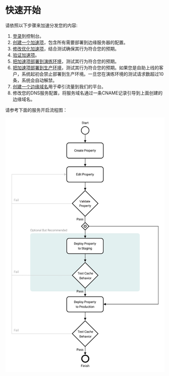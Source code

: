# 快速开始

请依照以下步骤来加速分发您的内容:

1. [登录](</docs/portal/accessing-portal/logging-in.md>)到控制台。
2. [创建一个加速项](</docs/portal/edge-configurations/managing-properties.md>)，包含所有需要部署到边缘服务器的配置。
3. [修改优化加速项](</docs/portal/edge-configurations/editing-properties.md>)，结合测试确保其行为符合您的预期。
4. [验证加速项](</docs/portal/tasks/validations.md>)。
5. [把加速项部署到演练环境](</docs/portal/edge-configurations/deploying-property.md>)，测试其行为符合您的预期。
6. [把加速项部署到生产环境](</docs/portal/edge-configurations/deploying-property.md>)，测试其行为符合您的预期。如果您是自助上线的客户，系统起初会禁止部署到生产环境。一旦您在演练环境的测试请求数超过10条，系统会自动解禁。
7. [创建一个边缘域名](</docs/portal/traffic-management/creating-edge-hostname.md>)用于牵引流量到我们的平台。
8. 修改您的DNS服务配置，将服务域名通过一条CNAME记录引导到上面创建的边缘域名。

请参考下面的服务开启流程图：

![null](</docs/resources/images/getting-started-flowchart.png>)

